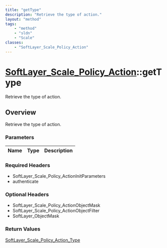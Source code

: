 ```yaml
---
title: "getType"
description: "Retrieve the type of action."
layout: "method"
tags:
    - "method"
    - "sldn"
    - "Scale"
classes:
    - "SoftLayer_Scale_Policy_Action"
---
```

# [SoftLayer_Scale_Policy_Action](/reference/services/SoftLayer_Scale_Policy_Action)::getType

Retrieve the type of action.


## Overview 
Retrieve the type of action.

### Parameters 
|Name | Type | Description |
| --- | --- | --- |


### Required Headers
* SoftLayer_Scale_Policy_ActionInitParameters
* authenticate

### Optional Headers
* SoftLayer_Scale_Policy_ActionObjectMask
* SoftLayer_Scale_Policy_ActionObjectFilter
* SoftLayer_ObjectMask

### Return Values
<a href='/reference/datatypes/SoftLayer_Scale_Policy_Action_Type'>SoftLayer_Scale_Policy_Action_Type </a>

